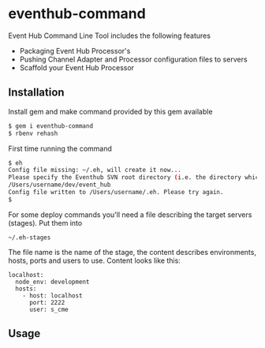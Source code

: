 eventhub-command
================

Event Hub Command Line Tool includes the following features

* Packaging Event Hub Processor's
* Pushing Channel Adapter and Processor configuration files to servers
* Scaffold your Event Hub Processor

## Installation

Install gem and make command provided by this gem available

~~~ sh
$ gem i eventhub-command
$ rbenv rehash
~~~

First time running the command
~~~ sh
$ eh
Config file missing: ~/.eh, will create it now...
Please specify the Eventhub SVN root directory (i.e. the directory which contains the 'src', 'release', ... directories
/Users/username/dev/event_hub
Config file written to /Users/username/.eh. Please try again.
$
~~~

For some deploy commands you'll need a file describing the target servers (stages).
Put them into

~~~
~/.eh-stages
~~~

The file name is the name of the stage, the content describes environments, hosts, ports and users to use.
Content looks like this:

~~~
localhost:
  node_env: development
  hosts:
    - host: localhost
      port: 2222
      user: s_cme
~~~





## Usage
